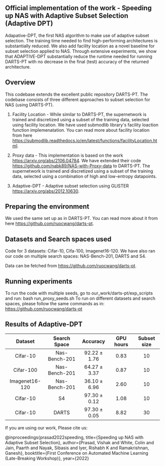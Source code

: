 Official implementation of the work - Speeding up NAS with Adaptive Subset Selection (Adaptive DPT)
----------------------------------------------------------------------------------------------------

Adapative-DPT, the first NAS algorithm to make use of adaptive subset selection. The training time needed to find high-performing architectures is substantially reduced. We also add facility location as a novel baseline for subset selection applied to NAS. 
Through extensive experiments, we show that ADAPTIVE-DPT substantially reduce the runtime needed for running DARTS-PT with no decrease in the final (test) accuracy of the returned architecture.

Overview
------------

This codebase extends the excellent public repository DARTS-PT. 
The codebase consists of three different approaches to subset selection for NAS (using DARTS-PT).
1. Facility Location - While similar to DARTS-PT, the supernetwork is trained and discretized using a subset of the training data, selected using facility location. We have used submodlib library's facility loaction function implemenatation. You can read more about facility location from here https://submodlib.readthedocs.io/en/latest/functions/facilityLocation.html.

2. Proxy data - This implementation is based on the work https://arxiv.org/abs/2106.04784. We have extended their code https://github.com/nabk89/NAS-with-Proxy-data to DARTS-PT. The supernetwork is trained and discretized using a subset of the training data, selected using a combination of high and low-entropy datapoints.

3. Adaptive-DPT - Adaptive subset selection using GLISTER https://arxiv.org/abs/2012.10630.

Preparing the environment
--------------------------
We used the same set up as in DARTS-PT. You can read more about it from here https://github.com/ruocwang/darts-pt.

Datasets and Search spaces used 
-------------------------------
Code for 3 datasets: Cifar-10, Cifa-100, Imagenet16-120. We have also ran our code on multiple search spaces: NAS-Bench-201, DARTS and S4. 

Data can be fetched from https://github.com/ruocwang/darts-pt.

Running experiments
--------------------
To run the code with multiple seeds, go to our_work/darts-pt/exp_scripts and run: bash run_proxy_seeds.sh
To run on different datasets and search spaces, please follow the same commands as in: https://github.com/ruocwang/darts-pt

Results of Adaptive-DPT
-------------------------

|Dataset        | Search Space  |        Accuracy           | GPU hours | Subset size |
|:-------------:|:-------------:|:-------------------------:|:---------:|:-----------:|
|Cifar-10       | Nas-Bench-201 |    92.22 ± 1.76           | 0.83      |    10       |
|Cifar-100      | Nas-Bench-201 |    64.27 ± 3.37           | 0.87      |    10       |
|Imagenet16-120 | Nas-Bench-201 |    36.10 ± 6.96           | 2.60      |    10       |
|Cifar-10       |      S4       |    97.30 ± 0.12           | 1.08      |    10       |
|Cifar-10       |     DARTS     |    97.30 ± 0.05           | 8.82      |    30       |

If you are using our work, Please cite us:

@inproceedings{prasad2022speeding,
  title={Speeding up NAS with Adaptive Subset Selection},
  author={Prasad, Vishak and White, Colin and Jain, Paarth and Nayak, Sibasis and Iyer, Rishabh K and Ramakrishnan, Ganesh},
  booktitle={First Conference on Automated Machine Learning (Late-Breaking Workshop)},
  year={2022}
